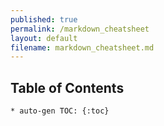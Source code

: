 ```yaml
---
published: true
permalink: /markdown_cheatsheet
layout: default
filename: markdown_cheatsheet.md
---
```




## Table of Contents


`* auto-gen TOC:
{:toc}`
